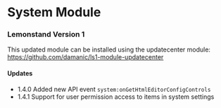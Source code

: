 # System Module
### Lemonstand Version 1
This updated module can be installed using the updatecenter module: https://github.com/damanic/ls1-module-updatecenter

#### Updates
- 1.4.0 Added new API event `system:onGetHtmlEditorConfigControls`
- 1.4.1 Support for user permission access to items in system settings
